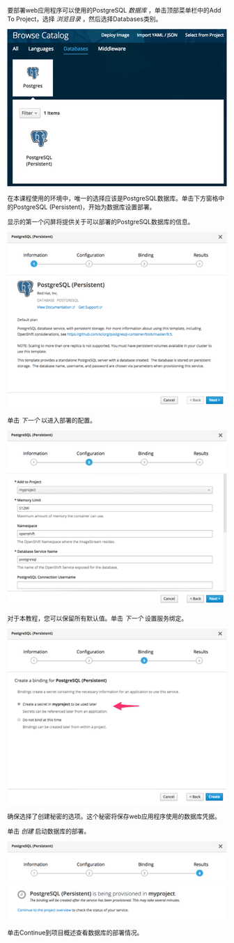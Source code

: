 要部署web应用程序可以使用的PostgreSQL _数据库_ ，单击顶部菜单栏中的Add To Project，选择 _浏览目录_ ，然后选择Databases类别。

![Databases Category](../../assets/introduction/service-binding/04-databases-category.png)

在本课程使用的环境中，唯一的选择应该是PostgreSQL数据库。单击下方窗格中的PostgreSQL (Persistent)，开始为数据库设置部署。

显示的第一个闪屏将提供关于可以部署的PostgreSQL数据库的信息。

![PostgreSQL Information](../../assets/introduction/service-binding/04-postgresql-information.png)

单击 _下一个_ 以进入部署的配置。

![PostgreSQL Configuration](../../assets/introduction/service-binding/04-postgresql-configuration.png)

对于本教程，您可以保留所有默认值。单击 _下一个_ 设置服务绑定。

![PostgreSQL Binding](../../assets/introduction/service-binding/04-postgresql-binding.png)

确保选择了创建秘密的选项。这个秘密将保存web应用程序使用的数据库凭据。

单击 _创建_ 启动数据库的部署。

![PostgreSQL Results](../../assets/introduction/service-binding/04-postgresql-results.png)

单击Continue到项目概述查看数据库的部署情况。